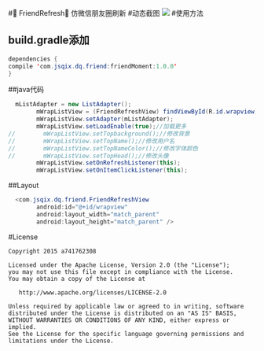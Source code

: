 #:running: FriendRefresh:running:
仿微信朋友圈刷新
#动态截图
![](https://github.com/a741762308/FriendRefresh/blob/master/sreenshot/GIF.gif)
#使用方法
## build.gradle添加
```java
dependencies {
compile 'com.jsqix.dq.friend:friendMoment:1.0.0'
}
```
##java代码
```java
  mListAdapter = new ListAdapter();
        mWrapListView = (FriendRefreshView) findViewById(R.id.wrapview);
        mWrapListView.setAdapter(mListAdapter);
        mWrapListView.setLoadEnable(true);//加载更多
//        mWrapListView.setTopbackground();//修改背景
//        mWrapListView.setTopName();//修改用户名
//        mWrapListView.setTopNameColor();//修改字体颜色
//        mWrapListView.setTopHead();//修改头像
        mWrapListView.setOnRefreshListener(this);
        mWrapListView.setOnItemClickListener(this);
```
##Layout
```java
  <com.jsqix.dq.friend.FriendRefreshView
        android:id="@+id/wrapview"
        android:layout_width="match_parent"
        android:layout_height="match_parent" />
```
#License

    Copyright 2015 a741762308

    Licensed under the Apache License, Version 2.0 (the "License");
    you may not use this file except in compliance with the License.
    You may obtain a copy of the License at

       http://www.apache.org/licenses/LICENSE-2.0

    Unless required by applicable law or agreed to in writing, software
    distributed under the License is distributed on an "AS IS" BASIS,
    WITHOUT WARRANTIES OR CONDITIONS OF ANY KIND, either express or implied.
    See the License for the specific language governing permissions and
    limitations under the License.

